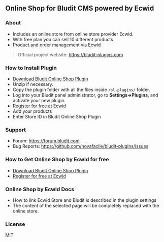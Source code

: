 ## Online Shop for Bludit CMS powered by Ecwid

### About

- Includes an online store from online store provider Ecwid.
- With free plan you can sell 10 different products
- Product and order management via Ecwid

> Official project website: https://bludit-plugins.com

### How to Install Plugin
- [Download Bludit Online Shop Plugin](https://download.novafacile.com/bludit-plugins/onlineshop-ecwid)
- Unzip if necessary.
- Copy the plugin folder with all the files inside `/bl-plugins/` folder.
- Log into your Bludit panel administrator, go to **Settings->Plugins**, and activate your new plugin.
- [Register for free at Ecwid](http://go.ecwid.com/bludit-onlineshop-register)
- Add your products
- Enter Store ID in Bludit Online Shop Plugin

### Support
- Forum: https://forum.bludit.com
- Bug Reports: https://github.com/novafacile/bludit-plugins/issues

### How to Get Online Shop by Ecwid for free

- [Download Bludit Online Shop Plugin](https://download.novafacile.com/bludit-plugins/onlineshop-ecwid)
- [Register for free at Ecwid](http://go.ecwid.com/bludit-onlineshop-register)

### Online Shop by Ecwid Docs

- How to link Ecwid Store and Bludit is described in the plugin settings
- The content of the selected page will be completely replaced with the online store.

### License
MIT